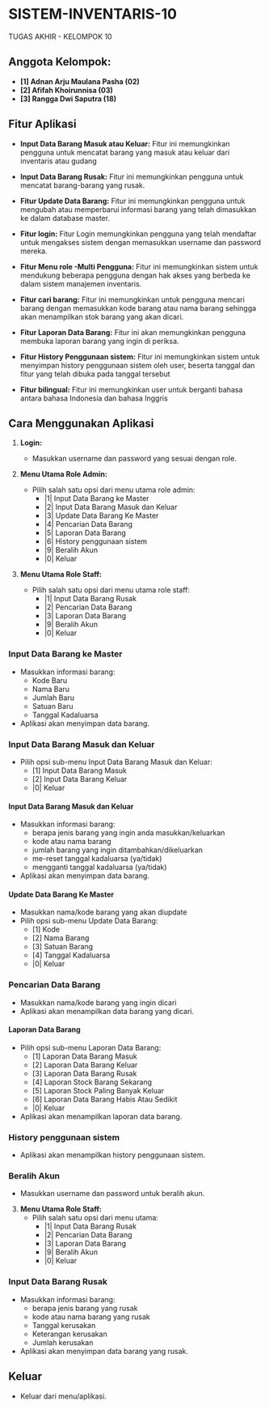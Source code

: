 # SISTEM-INVENTARIS-10
TUGAS AKHIR - KELOMPOK 10

## Anggota Kelompok:

- **[1] Adnan Arju Maulana Pasha (02)**
- **[2] Afifah Khoirunnisa (03)**
- **[3] Rangga Dwi Saputra (18)**

## Fitur Aplikasi

- **Input Data Barang Masuk atau Keluar:** Fitur ini memungkinkan pengguna untuk mencatat barang yang masuk atau keluar dari inventaris atau gudang

- **Input Data Barang Rusak:** Fitur ini memungkinkan pengguna untuk mencatat barang-barang yang rusak.

- **Fitur Update Data Barang:** Fitur ini memungkinkan pengguna untuk mengubah atau memperbarui informasi barang yang telah dimasukkan ke dalam database master.

- **Fitur login:** Fitur Login memungkinkan pengguna yang telah mendaftar untuk mengakses sistem dengan memasukkan username dan password mereka.

- **Fitur Menu role -Multi Pengguna:** Fitur ini memungkinkan sistem untuk mendukung beberapa pengguna dengan hak akses yang berbeda ke dalam sistem manajemen inventaris.

- **Fitur cari barang:** Fitur ini memungkinkan untuk pengguna mencari barang dengan memasukkan kode barang atau nama barang sehingga akan menampilkan stok barang yang akan dicari.

- **Fitur Laporan Data Barang:** Fitur ini akan memungkinkan pengguna membuka laporan barang yang ingin di periksa.

- **Fitur History Penggunaan sistem:** Fitur ini memungkinkan sistem untuk menyimpan history penggunaan sistem oleh user, beserta tanggal dan fitur yang telah dibuka pada tanggal tersebut

- **Fitur bilingual:** Fitur ini memungkinkan user untuk berganti bahasa antara bahasa Indonesia dan bahasa Inggris

## Cara Menggunakan Aplikasi

1. **Login:**
   - Masukkan username dan password yang sesuai dengan role.

2. **Menu Utama Role Admin:**
   - Pilih salah satu opsi dari menu utama role admin:
     - |1| Input Data Barang ke Master
     - |2| Input Data Barang Masuk dan Keluar
     - |3| Update Data Barang Ke Master
     - |4| Pencarian Data Barang
     - |5| Laporan Data Barang
     - |6| History penggunaan sistem
     - |9| Beralih Akun
     - |0| Keluar

3. **Menu Utama Role Staff:**
   - Pilih salah satu opsi dari menu utama role staff:
     - |1| Input Data Barang Rusak
     - |2| Pencarian Data Barang
     - |3| Laporan Data Barang
     - |9| Beralih Akun
     - |0| Keluar

### Input Data Barang ke Master

- Masukkan informasi barang:
  - Kode Baru
  - Nama Baru
  - Jumlah Baru
  - Satuan Baru
  - Tanggal Kadaluarsa
- Aplikasi akan menyimpan data barang.

### Input Data Barang Masuk dan Keluar

- Pilih opsi sub-menu Input Data Barang Masuk dan Keluar:
  - [1] Input Data Barang Masuk
  - [2] Input Data Barang Keluar
  - |0| Keluar

#### Input Data Barang Masuk dan Keluar

- Masukkan informasi barang:
  - berapa jenis barang yang ingin anda masukkan/keluarkan
  - kode atau nama barang
  - jumlah barang yang ingin ditambahkan/dikeluarkan
  - me-reset tanggal kadaluarsa (ya/tidak)
  - mengganti tanggal kadaluarsa (ya/tidak)
- Aplikasi akan menyimpan data barang.

#### Update Data Barang Ke Master

- Masukkan nama/kode barang yang akan diupdate
- Pilih opsi sub-menu Update Data Barang:
  - [1] Kode
  - [2] Nama Barang
  - [3] Satuan Barang
  - [4] Tanggal Kadaluarsa
  - |0| Keluar

### Pencarian Data Barang

- Masukkan nama/kode barang yang ingin dicari
- Aplikasi akan menampilkan data barang yang dicari.

#### Laporan Data Barang

- Pilih opsi sub-menu Laporan Data Barang:
  - [1] Laporan Data Barang Masuk
  - [2] Laporan Data Barang Keluar
  - [3] Laporan Data Barang Rusak
  - [4] Laporan Stock Barang Sekarang
  - [5] Laporan Stock Paling Banyak Keluar
  - [6] Laporan Data Barang Habis Atau Sedikit
  - |0| Keluar
- Aplikasi akan menampilkan laporan data barang.

### History penggunaan sistem

- Aplikasi akan menampilkan history penggunaan sistem.

### Beralih Akun

- Masukkan username dan password untuk beralih akun.

3. **Menu Utama Role Staff:**
   - Pilih salah satu opsi dari menu utama:
     - |1| Input Data Barang Rusak
     - |2| Pencarian Data Barang
     - |3| Laporan Data Barang
     - |9| Beralih Akun
     - |0| Keluar

### Input Data Barang Rusak

- Masukkan informasi barang:
  - berapa jenis barang yang rusak
  - kode atau nama barang yang rusak
  - Tanggal kerusakan
  - Keterangan kerusakan
  - Jumlah kerusakan
- Aplikasi akan menyimpan data barang yang rusak.

## Keluar

- Keluar dari menu/aplikasi.
